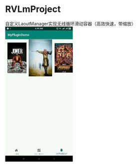 # RVLmProject
自定义LaoutManager实现无线循环滑动容器（高效快速，带缩放）
![image](https://github.com/whateverlj/RVLmProject/blob/master/gif/Gif_20200217_183439.gif)
